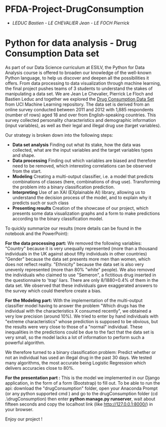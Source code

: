 # PFDA-Project-DrugConsumption
- *LEDUC Bastien - LE CHEVALIER Jean - LE FOCH Pierrick*

# Python for data analysis - Drug Consumption Data set

As part of our Data Science curriculum at ESILV, the Python for Data Analysis course is offered to broaden our knowledge of the well-known Python language, to help us discover and deepen all the possibilities it offers. From data processing to data visualization through machine learning, the final project pushes teams of 3 students to understand the stakes of manipulating a data set. 
We are Jean Le Chevalier, Pierrick Le Floch and Bastien Leduc and together we explored the [Drug Consumption Data Set](https://archive.ics.uci.edu/ml/datasets/Drug+consumption+%28quantified%29) from UCI Machine Learning repository. 
The data set is derived from an online survey conducted between 2011 and 2012 with 1,885 respondents (number of rows) aged 18 and over from English-speaking countries.
This survey collected personality characteristics and demographic information (input variables), as well as their legal and illegal drug use (target variables).

Our strategy is broken down into the following steps:
- **Data set analysis**
Finding out what its stake, how the data was collected, what are the input variables and the target variables types and shape.
- **Data processing**
Finding out which variables are biased and therefore need to be removed, which interesting correlations can be observed from the start. 
- **Modeling**
Creating a multi-output classifier, i.e. a model that predicts combinations of classes (here, combinations of drug use).
Transforming the problem into a binary classification prediction.
- **Interpreting**
Use of an XAI (EXplainable AI) library, allowing us to understand the decision process of the model, and to explain why it predicts such or such class
- **Presenting results**
Creation of the showcase of our project, which presents some data visualization graphs and a form to make predictions according to the binary classification model.

To quickly summarize our results (more details can be found in the notebook and the PowerPoint):

**For the data processing part:**
We removed the following variables:
"Country" because it is very unequally represented (more than a thousand individuals in the UK against about fifty individuals in other countries)
"Gender" because the data set presents more men than women, which does not reflect reality.
"Ethnicity" because the data set is also very unevenly represented (more than 80% "white" people).
We also removed the individuals who claimed to use "Semeron", a fictitious drug inserted in the questionnaire to 'trap' liars. There are only 8/1880=0.4% of them in the data set. We observed that these individuals gave exaggerated answers to the survey which could therefore create a bias.

**For the Modeling part:**
With the implementation of the multi-output classifier model having to answer the problem "Which drugs has the individual with the characteristics X consumed recently", we obtained a very low precision (around 10%). We tried to enter by hand individuals with "extreme characteristics" whose prediction is supposed to be obvious, but the results were very close to those of a "normal" individual. These inequalities in the predictions could be due to the fact that the data set is very small, so the model lacks a lot of information to perform such a powerful algorithm.

We therefore turned to a binary classification problem:
Predict whether or not an individual has used an illegal drug in the past 30 days. We tested many algorithms, the most accurate being Logistic Regression which delivers accuracies close to 80%.

**For the presentation part :**
This is the model we implemented in our Django application, in the form of a form (Bootstrap) to fill out.
To be able to run the api: download the "drugConsumption" folder, open your Anaconda Prompt (or any python supported cmd ) and go to the drugConsumption folder (cd .\drugConsumption) then enter **python manage.py runserver**, wait about fifteen seconds and copy the localhost link (like http://127.0.0.1:8000/) in your browser. 

Enjoy our project !

